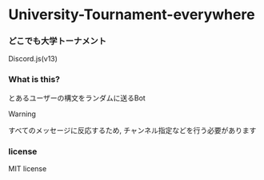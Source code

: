 # University-Tournament-everywhere

### どこでも大学トーナメント
Discord.js(v13)

### What is this?
とあるユーザーの構文をランダムに送るBot

> [!WARNING]
> すべてのメッセージに反応するため, チャンネル指定などを行う必要があります

### license
MIT license
